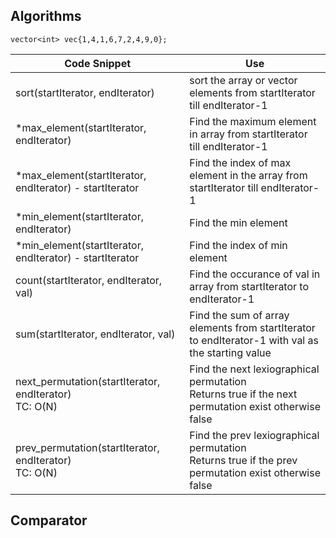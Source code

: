 ## Algorithms

```
vector<int> vec{1,4,1,6,7,2,4,9,0};
```

| Code Snippet                                                 | Use                                                                                                        |
| ------------------------------------------------------------ | ---------------------------------------------------------------------------------------------------------- |
| sort(startIterator, endIterator)                             | sort the array or vector elements from startIterator till endIterator-1                                    |
| \*max_element(startIterator, endIterator)                    | Find the maximum element in array from startIterator till endIterator-1                                    |
| \*max_element(startIterator, endIterator) - startIterator    | Find the index of max element in the array from startIterator till endIterator-1                           |
| \*min_element(startIterator, endIterator)                    | Find the min element                                                                                       |
| \*min_element(startIterator, endIterator) - startIterator    | Find the index of min element                                                                              |
| count(startIterator, endIterator, val)                       | Find the occurance of val in array from startIterator to endIterator-1                                     |
| sum(startIterator, endIterator, val)                         | Find the sum of array elements from startIterator to endIterator-1 with val as the starting value          |
| next_permutation(startIterator, endIterator) <br /> TC: O(N) | Find the next lexiographical permutation <br /> Returns true if the next permutation exist otherwise false |
| prev_permutation(startIterator, endIterator) <br /> TC: O(N) | Find the prev lexiographical permutation <br /> Returns true if the prev permutation exist otherwise false |

## Comparator
